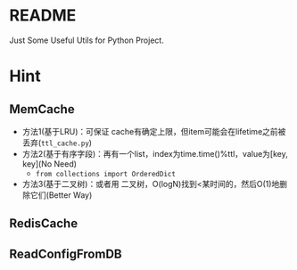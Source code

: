 
# README
Just Some Useful Utils for Python Project.


# Hint

## MemCache
- 方法1(基于LRU)：可保证 cache有确定上限，但item可能会在lifetime之前被丢弃(`ttl_cache.py`)
- 方法2(基于有序字段)：再有一个list，index为time.time()%ttl，value为[key, key](No Need)
    - `from collections import OrderedDict`
- 方法3(基于二叉树)：或者用 二叉树，O(logN)找到<某时间的，然后O(1)地删除它们(Better Way)


## RedisCache


## ReadConfigFromDB







